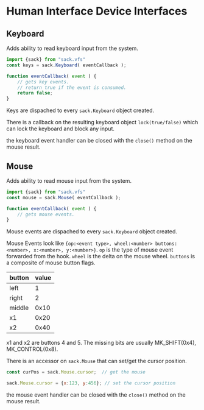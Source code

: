 
# Human Interface Device Interfaces

## Keyboard

Adds ability to read keyboard input from the system.

``` js
import {sack} from "sack.vfs"
const keys = sack.Keyboard( eventCallback );

function eventCallback( event ) {
	// gets key events.
	// return true if the event is consumed.
	return false;
}
```

Keys are dispached to every `sack.Keyboard` object created.

There is a callback on the resulting keyboard object `lock(true/false)` which can lock the keyboard and block any input.

the keyboard event handler can be closed with the `close()` method on the mouse result.

## Mouse

Adds ability to read mouse input from the system.

``` js
import {sack} from "sack.vfs"
const mouse = sack.Mouse( eventCallback );

function eventCallback( event ) {
	// gets mouse events.
}
```

Mouse events are dispached to every `sack.Keyboard` object created.

Mouse Events look like `{op:<event type>, wheel:<number> buttons:<number>, x:<number>, y:<number>}`.  `op` is 
the type of mouse event forwarded from the hook.  `wheel` is the delta on the mouse wheel.  `buttons` is a composite
of mouse button flags.  

| button | value |
|----|-----|
|left| 1 |
|right| 2 |
|middle | 0x10 | 
|x1| 0x20 |
|x2| 0x40 |

x1 and x2 are buttons 4 and 5.   The missing bits are usually MK_SHIFT(0x4), MK_CONTROL(0x8).

There is an accessor on `sack.Mouse` that can set/get the cursor position.

``` js
const curPos = sack.Mouse.cursor;  // get the mouse

sack.Mouse.cursor = {x:123, y:456}; // set the cursor position
```

the mouse event handler can be closed with the `close()` method on the mouse result.

